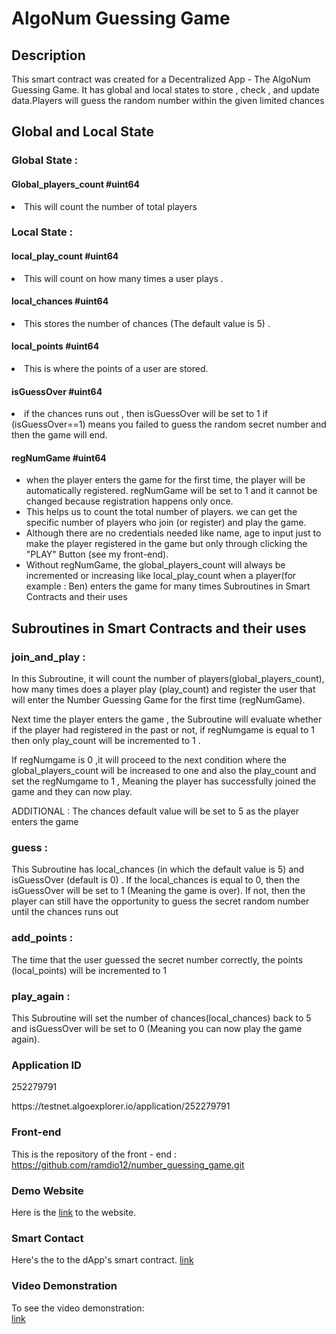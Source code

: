 # AlgoNum Guessing Game

## Description
This smart contract was created for a Decentralized App - The AlgoNum Guessing Game.
It has global and local states to store , check , and update data.Players will guess the random number within the given limited chances


## Global and Local State

### Global State :

#### Global_players_count #uint64
<li>This will count the number of total players</li>

### Local State :

#### local_play_count #uint64
 <li>This will count on how many times a user plays .</li>

#### local_chances #uint64
<li> This stores the number of chances (The default value is 5) .</li>

#### local_points #uint64

<li> This is where the points of a user are stored.</li>

#### isGuessOver #uint64
<li> if the chances runs out , then isGuessOver will be set to 1 if (isGuessOver==1) means you
failed to guess the random secret number and then the game will end.</li>


#### regNumGame #uint64
<ul>
<li>
    when the player enters the game for the first time, the player will be automatically
    registered. regNumGame will be set to 1 and it cannot be changed because registration
    happens only once.
</li>
<li>
    This helps us to count the total number of players. we can get the specific number of players
    who join (or register) and play the game.
</li>
<li>
    Although there are no credentials needed like name, age to input just to make the player
    registered in the game but only through clicking the "PLAY" Button (see my front-end).
</li>
<li>
    Without regNumGame, the global_players_count will always be incremented or increasing
    like local_play_count when a player(for example : Ben) enters the game for many times
    Subroutines in Smart Contracts and their uses
</li>


</ul>

## Subroutines in Smart Contracts and their uses
### join_and_play :
<p>
    In this Subroutine, it will count the number of players(global_players_count), how many times does a
    player play (play_count) and register the user that will enter the Number Guessing Game for the first
    time (regNumGame).
</p>

<p>
Next time the player enters the game , the Subroutine will evaluate whether if the player had
registered in the past or not, if regNumgame is equal to 1 then only play_count will be incremented
to 1 .
</p>
<p>
If regNumgame is 0 ,it will proceed to the next condition where the global_players_count will be
increased to one and also the play_count and set the regNumgame to 1 , Meaning the player has
successfully joined the game and they can now play.
</p>

ADDITIONAL : The chances default value will be set to 5 as the player enters the game

### guess :
This Subroutine has local_chances (in which the default value is 5) and isGuessOver (default is 0) .
If the local_chances is equal to 0, then the isGuessOver will be set to 1 (Meaning the game is over).
If not, then the player can still have the opportunity to guess the secret random number until the
chances runs out

### add_points :
The time that the user guessed the secret number correctly, the points (local_points) will be
incremented to 1

### play_again :
This Subroutine will set the number of chances(local_chances) back to 5 and isGuessOver will be
set to 0 (Meaning you can now play the game again).




### Application ID

<p>252279791</p>
https://testnet.algoexplorer.io/application/252279791 

### Front-end
 This is the repository of the front - end :<br>
 https://github.com/ramdio12/number_guessing_game.git
 
### Demo Website
Here is the [link](https://algo-num-guessing-game.vercel.app/) to the website.

### Smart Contact
Here's the  to the dApp's smart contract.
[link](https://github.com/ramdio12/Algonum_Smart_Contract.git)

### Video Demonstration
To see the video demonstration:<br>
[link](https://drive.google.com/drive/folders/1YIQh065mkMfQ3LQDkXXJmKZg5eR7Nczw?usp=sharing)
